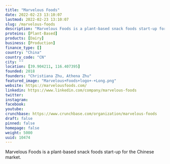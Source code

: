 ```yaml
---
title: "Marvelous Foods"
date: 2022-02-23 13:10:07
lastmod: 2022-02-23 13:10:07
slug: /marvelous-foods
description: "Marvelous Foods is a plant-based snack foods start-up for the Chinese market."
proteins: [Plant-Based]
products: [Dairy]
business: [Production]
finance_type: []
country: "China"
country_code: "CN"
city: ""
location: [39.904211, 116.407395]
founded: 2018
founders: "Christiana Zhu, Athena Zhu"
featured_image: "Marvelous+Foods+logo+-+Long.png"
website: https://marvelousfoods.com/
linkedin: https://www.linkedin.com/company/marvelous-foods
twitter: 
instagram: 
facebook: 
youtube: 
crunchbase: https://www.crunchbase.com/organization/marvelous-foods
draft: false
pinned: false
homepage: false
weight: 5000
uuid: 10474
---
```

Marvelous Foods is a plant-based snack foods start-up for the Chinese market.

